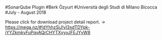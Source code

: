 #SonarQube Plugin
#Berk Özyurt
#Università degli Studi di Milano Bicocca
#July - August 2018

Please click for download project detail report. -> https://mega.nz/#!dYhhzSiJ!yI3xdTDYpk-iYYZkmkyFuPqyAQrCHYTXyyvJFEJYyW8
